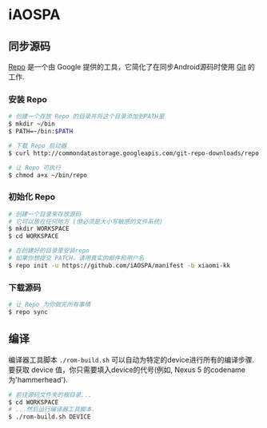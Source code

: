 # iAOSPA #

## 同步源码 ##

[Repo](http://source.android.com/source/developing.html) 是一个由 Google 提供的工具，它简化了在同步Android源码时使用 [Git](http://git-scm.com/book) 的工作.

### 安装 Repo ###

```bash
# 创建一个存放 Repo 的目录并将这个目录添加到PATH里
$ mkdir ~/bin
$ PATH=~/bin:$PATH

# 下载 Repo 启动器
$ curl http://commondatastorage.googleapis.com/git-repo-downloads/repo > ~/bin/repo

# 让 Repo 可执行
$ chmod a+x ~/bin/repo
```

### 初始化 Repo ###

```bash
# 创建一个目录来存放源码
# 它可以放在任何地方 (但必须是大小写敏感的文件系统)
$ mkdir WORKSPACE
$ cd WORKSPACE

# 在创建好的目录里安装repo
# 如果你想提交 PATCH，请用真实的邮件和用户名
$ repo init -u https://github.com/iAOSPA/manifest -b xiaomi-kk
```

### 下载源码 ###

```bash
# 让 Repo 为你做完所有事情
$ repo sync
```

## 编译 ##

编译器工具脚本 `./rom-build.sh` 可以自动为特定的device进行所有的编译步骤. 要获取 device 值，你只需要填入device的代号(例如,
Nexus 5 的codename为'hammerhead').

```bash
# 前往源码文件夹的根目录...
$ cd WORKSPACE
# ...然后运行编译器工具脚本.
$ ./rom-build.sh DEVICE
```
